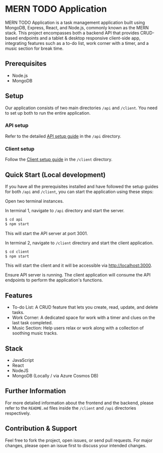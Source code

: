 # MERN TODO Application

MERN TODO Application is a task management application built using MongoDB, Express, React, and Node.js, commonly known as the MERN stack. This project encompasses both a backend API that provides CRUD-based endpoints and a tablet & desktop responsive client-side app, integrating features such as a to-do list, work corner with a timer, and a music section for break time.

## Prerequisites

* Node.js
* MongoDB

## Setup

Our application consists of two main directories `/api` and `/client`. You need to set up both to run the entire application.

### API setup

Refer to the detailed [API setup guide](/api/README.md) in the `/api` directory.

### Client setup

Follow the [Client setup guide](/client/README.md) in the `/client` directory.

## Quick Start (Local development)

If you have all the prerequisites installed and have followed the setup guides for both `/api` and `/client`, you can start the application using these steps:

Open two terminal instances.

In terminal 1, navigate to `/api` directory and start the server.

```bash
$ cd api
$ npm start
```
This will start the API server at port 3001.

In terminal 2, navigate to `/client` directory and start the client application.

```bash
$ cd client
$ npm start
```
This will start the client and it will be accessible via [http://localhost:3000](http://localhost:3000). 

Ensure API server is running. The client application will consume the API endpoints to perform the application's functions.

## Features

* To-do List: A CRUD feature that lets you create, read, update, and delete tasks.
* Work Corner: A dedicated space for work with a timer and clues on the last task completed.
* Music Section: Help users relax or work along with a collection of soothing music tracks.

## Stack

* JavaScript
* React
* NodeJS
* MongoDB (Locally / via Azure Cosmos DB)

## Further Information

For more detailed information about the frontend and the backend, please refer to the `README.md` files inside the `/client` and `/api` directories respectively.

## Contribution & Support

Feel free to fork the project, open issues, or send pull requests. For major changes, please open an issue first to discuss your intended changes.